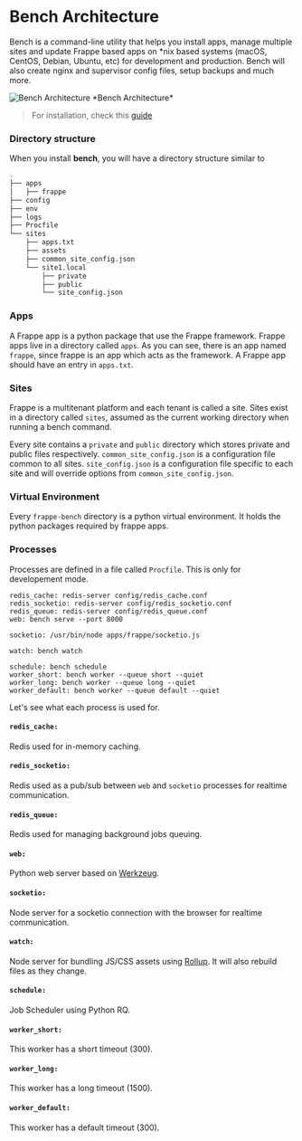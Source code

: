 <!-- base_template: frappe_io/www/frappe/frappe_base.html -->
<!-- add-breadcrumbs -->
<!-- title: Bench Architecture -->
# Bench Architecture

Bench is a command-line utility that helps you install apps,
manage multiple sites and update Frappe based apps on *nix based systems
(macOS, CentOS, Debian, Ubuntu, etc) for development and production.
Bench will also create nginx and supervisor config files, setup backups and much more.

<img src="/docs/assets/img/bench-architecture.png" alt="Bench Architecture" class="mb-3">
*Bench Architecture*

> For installation, check this [guide](/docs/installation)

### Directory structure
When you install **bench**, you will have a directory structure similar to

```bash
.
├── apps
│   ├── frappe
├── config
├── env
├── logs
├── Procfile
└── sites
    ├── apps.txt
    ├── assets
    ├── common_site_config.json
    └── site1.local
        ├── private
        ├── public
        └── site_config.json
```

### Apps

A Frappe app is a python package that use the Frappe framework. Frappe apps live
in a directory called `apps`. As you can see, there is an app named `frappe`,
since frappe is an app which acts as the framework.
A Frappe app should have an entry in `apps.txt`.

### Sites

Frappe is a multitenant platform and each tenant is called a site.
Sites exist in a directory called `sites`, assumed as the current
working directory when running a bench command.

Every site contains a `private` and `public` directory which stores private and
public files respectively. `common_site_config.json` is a configuration file
common to all sites. `site_config.json` is a configuration file specific to each
 site and will override options from `common_site_config.json`.

### Virtual Environment

Every `frappe-bench` directory is a python virtual environment.
It holds the python packages required by frappe apps.

### Processes

Processes are defined in a file called `Procfile`. This is only for developement mode.

```
redis_cache: redis-server config/redis_cache.conf
redis_socketio: redis-server config/redis_socketio.conf
redis_queue: redis-server config/redis_queue.conf
web: bench serve --port 8000

socketio: /usr/bin/node apps/frappe/socketio.js

watch: bench watch

schedule: bench schedule
worker_short: bench worker --queue short --quiet
worker_long: bench worker --queue long --quiet
worker_default: bench worker --queue default --quiet
```

Let's see what each process is used for.

#### `redis_cache:`
Redis used for in-memory caching.

#### `redis_socketio:`
Redis used as a pub/sub between `web` and `socketio` processes for realtime communication.

#### `redis_queue:`
Redis used for managing background jobs queuing.

#### `web:`
Python web server based on [Werkzeug](https://palletsprojects.com/p/werkzeug/).

#### `socketio:`
Node server for a socketio connection with the browser for realtime communication.

#### `watch:`
Node server for bundling JS/CSS assets using [Rollup](https://rollupjs.org).
It will also rebuild files as they change.

#### `schedule:`
Job Scheduler using Python RQ.

#### `worker_short:`
This worker has a short timeout (300).

#### `worker_long:`
This worker has a long timeout (1500).

#### `worker_default:`
This worker has a default timeout (300).
